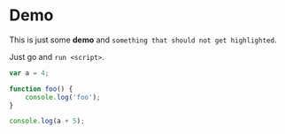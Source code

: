 # Demo

This is just some **demo** and `something that should not get highlighted`.

Just go and `run <script>`.

```javascript
var a = 4;

function foo() {
    console.log('foo');
}

console.log(a + 5);
```

